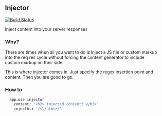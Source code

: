 Injector
---------
[![Build Status](https://travis-ci.org/samccone/injector.png)](https://travis-ci.org/samccone/injector)


Inject content into your server responses


### Why?
There are times when all you want to do is inject a JS file or custom markup into the req res cycle without forcing the content generator to include custom markup on their side.

This is where injector comes in. Just specify the regex insertion point and content. Then you are good to go.

### How to

```coffeescript
  app.use injector
    content: "<h2> injected content! </h2>"
    injectAt: '/<\/html>/'
```